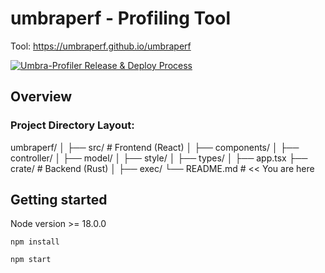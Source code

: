# umbraperf - Profiling Tool

Tool:  https://umbraperf.github.io/umbraperf

[![Umbra-Profiler Release & Deploy Process](https://github.com/umbraperf/umbraperf/actions/workflows/main.yml/badge.svg)](https://github.com/umbraperf/umbraperf/actions/workflows/main.yml)

## Overview

### Project Directory Layout:

umbraperf/
│
├── src/                  # Frontend (React)
│   ├── components/
│   ├── controller/
│   ├── model/
│   ├── style/
│   ├── types/
│   ├── app.tsx
├── crate/                # Backend (Rust)
│   ├── exec/
└── README.md             # << You are here

## Getting started

Node version >= 18.0.0

```
npm install
```

```
npm start
```